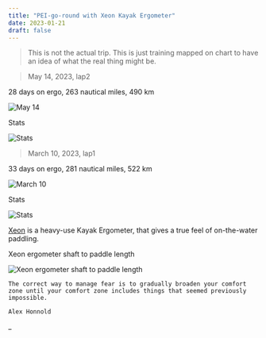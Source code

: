 ```yaml
---
title: "PEI-go-round with Xeon Kayak Ergometer"
date: 2023-01-21
draft: false
---
```


> This is not the actual trip. This is just training mapped on chart to have an idea of what the real thing might be.

> May 14, 2023, lap2

28 days on ergo, 263 nautical miles, 490 km

![May 14](/img/may14.JPG)

Stats

![Stats](/img/Stats2.JPG)

> March 10, 2023, lap1

33 days on ergo, 281 nautical miles, 522 km

![March 10](/img/mar10.JPG)

Stats

![Stats](/img/Stats.JPG)

[Xeon](https://www.kayakpro.com/xeon/) is a heavy-use Kayak Ergometer, that gives a true feel of on-the-water paddling.

Xeon ergometer shaft to paddle length

![Xeon ergometer shaft to paddle length](/img/equivalent-paddle-length.JPG)

```
The correct way to manage fear is to gradually broaden your comfort zone until your comfort zone includes things that seemed previously impossible.

Alex Honnold
```

\_
